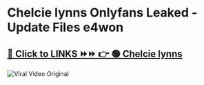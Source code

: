 
 # Chelcie lynns Onlyfans Leaked - Update Files e4won

## <h2><a href="https://clipsfans.com/Chelcie_lynns&ref=git">🔗 Click to LINKS ⏩⏩ 👉 🟢 Chelcie lynns </a></h2>

<a href="https://clipsfans.com/Chelcie_lynns&ref=git" rel="nofollow" data-target="animated-image.originalLink"><img src="https://i.ibb.co.com/xMMVF88/686577567.gif" alt="Viral Video Original" style="max-width: 100%; display: inline-block;" data-target="animated-image.originalImage"></a>

